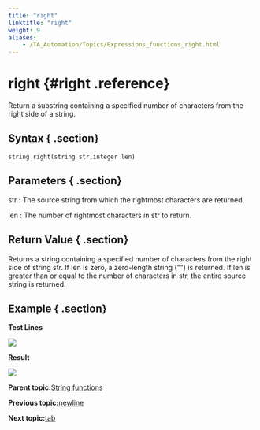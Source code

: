 ```yaml
--- 
title: "right"
linktitle: "right"
weight: 9
aliases: 
    - /TA_Automation/Topics/Expressions_functions_right.html
---
```

# right {#right .reference}

Return a substring containing a specified number of characters from the right side of a string.

## Syntax { .section}

`string right(string str,integer len)`

## Parameters { .section}

str
:   The source string from which the rightmost characters are returned.

len
:   The number of rightmost characters in str to return.

## Return Value { .section}

Returns a string containing a specified number of characters from the right side of string str. If len is zero, a zero-length string \(""\) is returned. If len is greater than or equal to the number of characters in str, the entire source string is returned.

## Example { .section}

**Test Lines**

![](../Images/automationguide_stringfunction_right_pgm.png)

**Result**

![](../Images/automationguide_stringfunction_right_res.png)

**Parent topic:**[String functions](../../TA_Automation/Topics/Expressions_string_functions.html)

**Previous topic:**[newline](../../TA_Automation/Topics/Expressions_functions_newLine.html)

**Next topic:**[tab](../../TA_Automation/Topics/Expressions_functions_tab.html)

